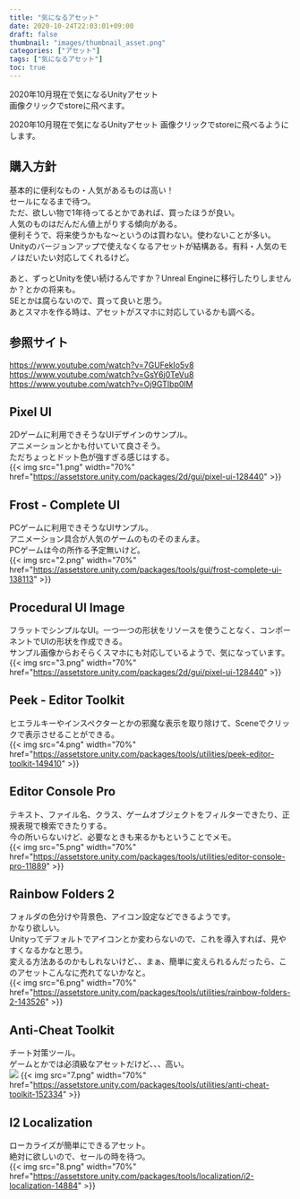 ```yaml
---
title: "気になるアセット"
date: 2020-10-24T22:03:01+09:00
draft: false
thumbnail: "images/thumbnail_asset.png"
categories: ["アセット"]
tags: ["気になるアセット"]
toc: true
---
```

2020年10月現在で気になるUnityアセット  
画像クリックでstoreに飛べます。  
  

2020年10月現在で気になるUnityアセット
画像クリックでstoreに飛べるようにします。

## 購入方針

基本的に便利なもの・人気があるものは高い！  
セールになるまで待つ。  
ただ、欲しい物で1年待ってるとかであれば、買ったほうが良い。  
人気のものはだんだん値上がりする傾向がある。  
便利そうで、将来使うかもな〜というのは買わない。使わないことが多い。  
Unityのバージョンアップで使えなくなるアセットが結構ある。有料・人気のモノはだいたい対応してくれるけど。  
<br>
あと、ずっとUnityを使い続けるんですか？Unreal Engineに移行したりしませんか？とかの将来も。  
SEとかは腐らないので、買って良いと思う。  
あとスマホを作る時は、アセットがスマホに対応しているかも調べる。  

## 参照サイト
https://www.youtube.com/watch?v=7GUFekIo5v8  
https://www.youtube.com/watch?v=GsY6j0TeVu8  
https://www.youtube.com/watch?v=Oj9GTIbp0lM  


## Pixel UI
2Dゲームに利用できそうなUIデザインのサンプル。  
アニメーションとかも付いていて良さそう。  
ただちょっとドット色が強すぎる感じはする。  
{{< img src="1.png" width="70%" href="https://assetstore.unity.com/packages/2d/gui/pixel-ui-128440" >}}  

## Frost - Complete UI
PCゲームに利用できそうなUIサンプル。  
アニメーション具合が人気のゲームのものそのまんま。  
PCゲームは今の所作る予定無いけど。  
{{< img src="2.png" width="70%" href="https://assetstore.unity.com/packages/tools/gui/frost-complete-ui-138113" >}}  

## Procedural UI Image
フラットでシンプルなUI。一つ一つの形状をリソースを使うことなく、コンポーネントでUIの形状を作成できる。  
サンプル画像からおそらくスマホにも対応しているようで、気になっています。  
{{< img src="3.png" width="70%" href="https://assetstore.unity.com/packages/2d/gui/pixel-ui-128440" >}}  

## Peek - Editor Toolkit
ヒエラルキーやインスペクターとかの邪魔な表示を取り除けて、Sceneでクリックで表示させることができる。  
{{< img src="4.png" width="70%" href="https://assetstore.unity.com/packages/tools/utilities/peek-editor-toolkit-149410" >}}  

## Editor Console Pro
テキスト、ファイル名、クラス、ゲームオブジェクトをフィルターできたり、正規表現で検索できたりする。  
今の所いらないけど、必要なときも来るかもということでメモ。  
{{< img src="5.png" width="70%" href="https://assetstore.unity.com/packages/tools/utilities/editor-console-pro-11889" >}}  

## Rainbow Folders 2
フォルダの色分けや背景色、アイコン設定などできるようです。  
かなり欲しい。  
Unityってデフォルトでアイコンとか変わらないので、これを導入すれば、見やすくなるかなと思う。  
変える方法あるのかもしれないけど、、まぁ、簡単に変えられるんだったら、このアセットこんなに売れてないかなと。  
{{< img src="6.png" width="70%" href="https://assetstore.unity.com/packages/tools/utilities/rainbow-folders-2-143526" >}}  

## Anti-Cheat Toolkit
チート対策ツール。  
ゲームとかでは必須級なアセットだけど、、、高い。  
![](2020-10-24-22-23-09.png)
{{< img src="7.png" width="70%" href="https://assetstore.unity.com/packages/tools/utilities/anti-cheat-toolkit-152334" >}}  

## I2 Localization
ローカライズが簡単にできるアセット。  
絶対に欲しいので、セールの時を待つ。  
{{< img src="8.png" width="70%" href="https://assetstore.unity.com/packages/tools/localization/i2-localization-14884" >}}  
